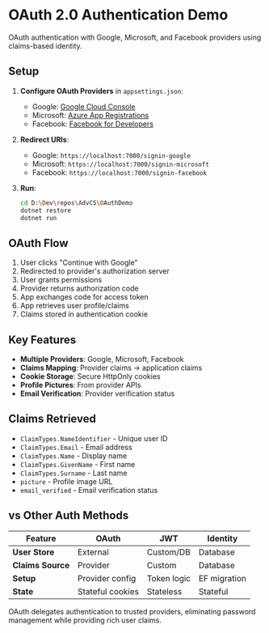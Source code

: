 # OAuth 2.0 Authentication Demo

OAuth authentication with Google, Microsoft, and Facebook providers using claims-based identity.

## Setup

1. **Configure OAuth Providers** in `appsettings.json`:
   - Google: [Google Cloud Console](https://console.cloud.google.com)
   - Microsoft: [Azure App Registrations](https://portal.azure.com)
   - Facebook: [Facebook for Developers](https://developers.facebook.com)

2. **Redirect URIs**:
   - Google: `https://localhost:7000/signin-google`
   - Microsoft: `https://localhost:7000/signin-microsoft`
   - Facebook: `https://localhost:7000/signin-facebook`

3. **Run**:
   ```bash
   cd D:\Dev\repos\AdvCS\OAuthDemo
   dotnet restore
   dotnet run
   ```

## OAuth Flow

1. User clicks "Continue with Google"
2. Redirected to provider's authorization server
3. User grants permissions
4. Provider returns authorization code
5. App exchanges code for access token
6. App retrieves user profile/claims
7. Claims stored in authentication cookie

## Key Features

- **Multiple Providers**: Google, Microsoft, Facebook
- **Claims Mapping**: Provider claims → application claims
- **Cookie Storage**: Secure HttpOnly cookies
- **Profile Pictures**: From provider APIs
- **Email Verification**: Provider verification status

## Claims Retrieved

- `ClaimTypes.NameIdentifier` - Unique user ID
- `ClaimTypes.Email` - Email address
- `ClaimTypes.Name` - Display name
- `ClaimTypes.GivenName` - First name
- `ClaimTypes.Surname` - Last name
- `picture` - Profile image URL
- `email_verified` - Email verification status

## vs Other Auth Methods

| Feature | OAuth | JWT | Identity |
|---------|-------|-----|----------|
| **User Store** | External | Custom/DB | Database |
| **Claims Source** | Provider | Custom | Database |
| **Setup** | Provider config | Token logic | EF migration |
| **State** | Stateful cookies | Stateless | Stateful |

OAuth delegates authentication to trusted providers, eliminating password management while providing rich user claims.

